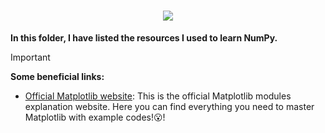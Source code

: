 <h1 align="center">
    <img src="https://matplotlib.org/stable/_static/logo_dark.svg" />
</h1>

**In this folder, I have listed the resources I used to learn NumPy.**

>[!IMPORTANT]
>**Some beneficial links:**

- [Official Matplotlib website](https://matplotlib.org/stable/): This is the official Matplotlib modules explanation website. Here you can find everything you need to master Matplotlib with example codes!😮!